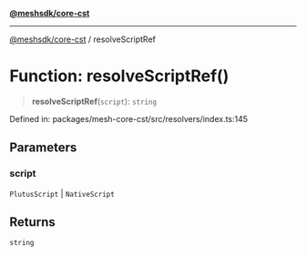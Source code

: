 [**@meshsdk/core-cst**](../README.md)

***

[@meshsdk/core-cst](../globals.md) / resolveScriptRef

# Function: resolveScriptRef()

> **resolveScriptRef**(`script`): `string`

Defined in: packages/mesh-core-cst/src/resolvers/index.ts:145

## Parameters

### script

`PlutusScript` | `NativeScript`

## Returns

`string`
